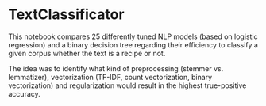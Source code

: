 # TextClassificator

This notebook compares 25 differently tuned NLP models 
(based on logistic regression) and a binary decision tree regarding 
their efficiency to classify a given corpus whether 
the text is a recipe or not.

The idea was to identify what kind of preprocessing (stemmer vs. lemmatizer), 
vectorization (TF-IDF, count vectorization, binary vectorization) 
and regularization would result in the highest true-positive accuracy.

